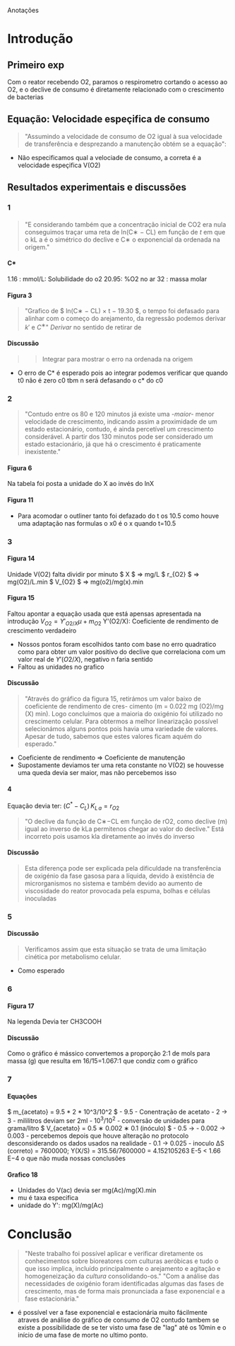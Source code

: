 Anotações
# Introdução
## Primeiro exp
Com o reator recebendo O2, paramos o respirometro cortando o acesso ao O2, e o declive de consumo é diretamente relacionado com o crescimento de bacterias
## Equação: Velocidade espeçifica de consumo
> "Assumindo a velocidade de consumo de O2 igual à sua velocidade de transferência e desprezando a manutenção obtém se a equação":
+ Não especificamos qual a velociade de consumo, a correta é a velocidade espeçifica V(O2)
## Resultados experimentais e discussões
### 1
####
> "E considerando também que a concentração inicial de CO2 era nula conseguimos traçar uma reta de ln(C∗ − CL) em função de *t* em que o kL a é o simétrico do declive e C∗ o exponencial da ordenada na origem."
#### C*
1.16 : mmol/L: Solubilidade do o2
20.95: %O2 no ar
32   : massa molar
#### Figura 3
> "Grafico de $ ln(C∗ − CL) × t − 19.30 $, o tempo foi defasado para alinhar com o começo do arejamento, da regressão podemos derivar $k'$ e $C^∗$"
*Derivar* no sentido de retirar de
#### Discussão
>> Integrar para mostrar o erro na ordenada na origem
- O erro de C* é esperado pois ao integrar podemos verificar que quando t0 não é zero c0 tbm n será defasando o c* do c0
### 2
> "Contudo entre os 80 e 120 minutos já existe uma *-maior-* menor velocidade de crescimento, indicando assim a proximidade de um estado estacionário, contudo, é ainda percetível um crescimento considerável. A partir dos 130 minutos pode ser considerado um estado estacionário, já que há o crescimento é praticamente inexistente."
#### Figura 6
Na tabela foi posta a unidade do X ao invés do lnX
#### Figura 11
- Para acomodar o outliner tanto foi defazado do t os 10.5 como houve uma adaptação nas formulas o x0 é o x quando t=10.5
### 3
#### Figura 14
Unidade V(O2) falta dividir por minuto
$ X        $ => mg/L
$ r_{O2} $ => mg(O2)/L.min
$ V_{O2} $ => mg(o2)/mg(x).min
#### Figura 15
Faltou apontar a equação usada que está apensas apresentada na introdução
$V_{O2}=Y'_{O2/X} \mu + m_{O2}$
Y'(O2/X): Coeficiente de rendimento de crescimento verdadeiro
- Nossos pontos foram escolhidos tanto com base no erro quadratico como para obter um valor positivo do declive que correlaciona com um valor real de $Y'(O2/X)$, negativo n faria sentido
- Faltou as unidades no grafico
#### Discussão
> "Através do gráfico da figura 15, retirámos um valor baixo de coeficiente de rendimento de cres- cimento (m = 0.022 mg (O2)/mg (X) min). Logo concluímos que a maioria do oxigénio foi utilizado no crescimento celular. Para obtermos a melhor linearização possível selecionámos alguns pontos pois havia uma variedade de valores. Apesar de tudo, sabemos que estes valores ficam aquém do esperado."
- Coeficiente de rendimento => Coeficiente de manutenção
- Supostamente deviamos ter uma reta constante no V(O2) se houvesse uma queda devia ser maior, mas não percebemos isso
#### 4
Equação devia ter: $(C^*-C_L)\,K_{L\,a} = r_{O2}$
> "O declive da função de C∗−CL em função de rO2, como declive (m) igual ao inverso de kLa permitenos chegar ao valor do declive."
Está incorreto pois usamos kla diretamente ao invés do inverso
#### Discussão
> Esta diferença pode ser explicada pela dificuldade na transferência de oxigénio da fase gasosa para a líquida, devido à existência de microrganismos no sistema e também devido ao aumento de viscosidade do reator
provocada pela espuma, bolhas e células inoculadas
### 5
#### Discussão
> Verificamos assim que esta situação se trata de uma limitação cinética por metabolismo celular.
- Como esperado
### 6
#### Figura 17
Na legenda Devia ter CH3COOH
#### Discussão
Como o gráfico é mássico convertemos a proporção 2:1 de mols para massa (g) que resulta em 16/15=1.067:1 que condiz com o gráfico
### 7
#### Equações
$ m_{acetato} = 9.5 * 2 * 10^3/10^2 $
    - 9.5       - Conentração de acetato
    - 2 -> 3    - mililitros deviam ser 2ml
    - $10^3/10^2$ - conversão de unidades para grama/litro
$ V_{acetato} = 0.5 ∗ 0.002 ∗ 0.1 (inóculo) $
    - 0.5 -> 
    - 0.002 -> 0.003 - percebemos depois que houve alteração no protocolo desconsiderando os dados usados na realidade
    - 0.1 -> 0.025   - inoculo
ΔS (correto) = 7600000;
Y(X/S) = 315.56/7600000 = 4.152105263 E-5 < 1.66 E−4 
o que não muda nossas conclusões
#### Grafico 18
- Unidades do V(ac) devia ser mg(Ac)/mg(X).min
- mu é taxa especifica
- unidade do Y': mg(X)/mg(Ac)
# Conclusão
> "Neste trabalho foi possível aplicar e verificar diretamente os conhecimentos sobre bioreatores com culturas aeróbicas e tudo o que isso implica, incluído principalmente o arejamento e agitação e homogeneização da *cultura* consolidando-os."
> "Com a análise das necessidades de oxigénio foram identificadas algumas das fases de crescimento, mas de forma mais pronunciada a fase exponencial e a fase estacionária."
- é possível ver a fase exponencial e estacionária muito fácilmente atraves de análise do gráfico de consumo de O2 contudo tambem se existe a possibilidade de se ter visto uma fase de "lag" até os 10min e o início de uma fase de morte no ultimo ponto.